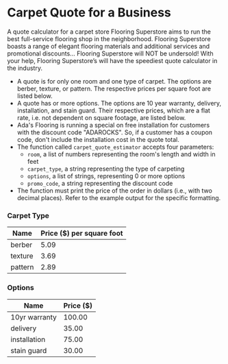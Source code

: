 # Carpet Quote for a Business
A quote calculator for a carpet store
Flooring Superstore aims to run the best full-service flooring shop in the neighborhood. Flooring Superstore boasts a range of elegant flooring materials and additional services and promotional discounts... Flooring Superstore will NOT be undersold! With your help, Flooring Superstore’s will have the speediest quote calculator in the industry.

- A quote is for only one room and one type of carpet. The options are berber, texture, or pattern. The respective prices per square foot are listed below.
- A quote has or more options. The options are 10 year warranty, delivery, installation, and stain guard. Their respective prices, which are a flat rate, i.e. not dependent on square footage, are listed below.
- Ada's Flooring is running a special on free installation for customers with the discount code "ADAROCKS". So, if a customer has a coupon code, don't include the installation cost in the quote total.
- The function called `carpet_quote_estimator` accepts four parameters:
  - `room`, a list of numbers representing the room's length and width in feet
  - `carpet_type`, a string representing the type of carpeting
  - `options`, a list of strings, representing 0 or more options 
  - `promo_code`, a string representing the discount code
- The function must print the price of the order in dollars (i.e., with two decimal places). Refer to the example output for the specific formatting.

### Carpet Type
|Name|Price ($) per square foot|
|----|---------|
| berber | 5.09 |
| texture | 3.69 |
| pattern | 2.89 |


### Options
|Name|Price ($)|
|----|---------|
| 10yr warranty | 100.00 |
| delivery | 35.00 |
| installation | 75.00 |
| stain guard | 30.00 |
